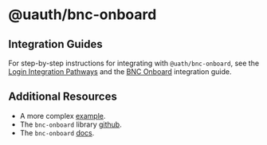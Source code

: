 # @uauth/bnc-onboard

## Integration Guides

For step-by-step instructions for integrating with `@uath/bnc-onboard`, see the [Login Integration Pathways](https://docs.unstoppabledomains.com/login-with-unstoppable/get-started-login/integration-pathways/) and the [BNC Onboard](https://docs.unstoppabledomains.com/login-with-unstoppable/login-integration-guides/bnc-onboard-guide/) integration guide.

## Additional Resources

- A more complex [example](../../examples/bnc-onboard/README.md).
- The `bnc-onboard` library [github](https://github.com/NoahZinsmeister/web3-react).
- The `bnc-onboard` [docs](https://docs.blocknative.com/onboard).